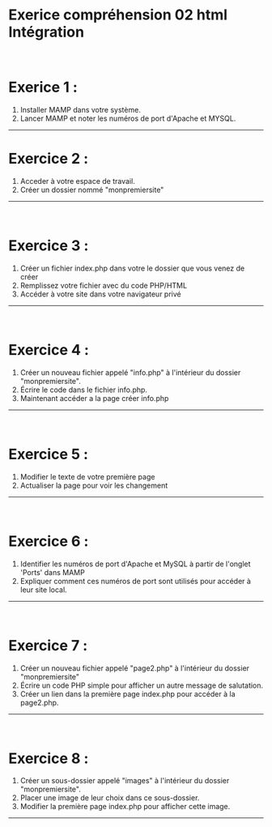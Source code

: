 # Exerice compréhension 02 html Intégration

<br>

# Exerice 1 :

<ol>
    <li>Installer MAMP dans votre système.</li>
    <li>Lancer MAMP et noter les numéros de port d'Apache et MYSQL.
 </ol>

 ---

 # Exercice 2 :

 <ol>
    <li>Acceder à votre espace de travail.</li>
    <li>Créer un dossier nommé "monpremiersite"</li>
 </ol>

 ---
 
 <br>

 # Exercice 3 :

 <ol>
    <li>Créer un fichier index.php dans votre le dossier que vous venez de créer</li>
    <li>Remplissez votre fichier avec du code PHP/HTML</li>
    <li>Accéder à votre site dans votre navigateur privé</li>
 </ol>

 ---
 
 <br>

 # Exercice 4 :

 <ol>
    <li>Créer un nouveau fichier appelé "info.php" à l'intérieur du dossier "monpremiersite".</li>
    <li>Écrire le code <?php phpinfo(); ?> dans le fichier info.php.</li>
    <li>Maintenant accéder a la page créer info.php</li>
 </ol>

 ---

<br>

 # Exercice 5 :

 <ol>
    <li>Modifier le texte de votre première page</li>
    <li>Actualiser la page pour voir les changement</li>
 </ol>

 ---

 <br>

 # Exercice 6 :

<ol>
    <li>Identifier les numéros de port d'Apache et MySQL à partir de l'onglet 'Ports' dans MAMP</li>
    <li>Expliquer comment ces numéros de port sont utilisés pour accéder à leur site local.</li>
 </ol> 

 ---

 <br>

 # Exercice 7 :

<ol>
    <li>Créer un nouveau fichier appelé "page2.php" à l'intérieur du dossier "monpremiersite"</li>
    <li>Écrire un code PHP simple pour afficher un autre message de salutation.</li>
    <li>Créer un lien dans la première page index.php pour accéder à la page2.php.</li>
 </ol> 

 ---

 <br>

 # Exercice 8 :

 <ol>
    <li>Créer un sous-dossier appelé "images" à l'intérieur du dossier "monpremiersite".</li>
    <li>Placer une image de leur choix dans ce sous-dossier.</li>
    <li>Modifier la première page index.php pour afficher cette image.</li>
 </ol> 

 ---

 <br>


 